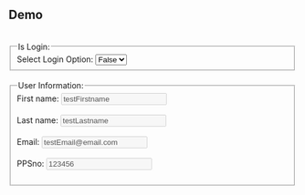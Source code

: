 <html>
<head>
    <meta charset="UTF-8">
    <meta name="viewport" content="width=device-width, initial-scale=1.0">
    <title>Login Option</title>
</head>
<body>

<h2>Demo</h2>
<br/>
<fieldset>
    <legend>Is Login:</legend>
    <label for="isLoginSelect">Select Login Option:</label>
    <select id="isLoginSelect" name="isLogin" onchange="readLoginValue()">
        <option value="true">True</option>
        <option value="false" selected>False</option>
    </select>
</fieldset>
<br/>

<fieldset>
    <legend>User Information:</legend>
    <label for="fname">First name:</label>
    <input type="text" id="fname" name="fname" disabled="true" value="testFirstname"><br><br>
    <label for="lname">Last name:</label>
    <input type="text" id="lname" name="lname" disabled="true" value="testLastname"><br><br>
    <label for="email">Email:</label>
    <input type="email" id="email" name="email" disabled="true" value="testEmail@email.com"><br><br>
    <label for="PPSno">PPSno:</label>
    <input type="text" id="PPSno" name="PPSno" disabled="true" value="123456"><br><br>
</fieldset>


<style type='text/css'>
	.embeddedMessagingConversationButton {
		background-color: #F36F21;
		font-family: "Arial", sans-serif;
	}
	.embeddedMessagingConversationButton:focus {
		outline: 1px solid #F36F21;
    }
</style>


<script type='text/javascript'>

    let isLogin = false;

    function readLoginValue() {
        const selectElement = document.getElementById('isLoginSelect');
        const selectedValue = selectElement.value;
        isLogin = selectedValue;
    }
    
	function initEmbeddedMessaging() {
		window.addEventListener(
		 "onEmbeddedMessagingButtonClicked", () => {
		  embeddedservice_bootstrap.prechatAPI.setHiddenPrechatFields({
		   "PPSno": PPSno.value,
           "isLogin": isLogin,
		  });


		  embeddedservice_bootstrap.prechatAPI.setVisiblePrechatFields({
		   "_email": {
		      "value": "testEmail1234@email.com",
		      "isEditableByEndUser": isLogin,
		    },});
		 }
		);
	
	
		try {
			embeddedservice_bootstrap.settings.language = 'en_US'; // For example, enter 'en' or 'en-US'

			embeddedservice_bootstrap.init(
				'00DHz0000003j20',
				'miawDemo',
				'https://hkbn--devmiaw.sandbox.my.site.com/ESWmiawDemo1728371866859',
				{
					scrt2URL: 'https://hkbn--devmiaw.sandbox.my.salesforce-scrt.com'
				}
			);
		} catch (err) {
			console.error('Error loading Embedded Messaging: ', err);
		}
	};
</script>
<script type='text/javascript' src='https://hkbn--devmiaw.sandbox.my.site.com/ESWmiawDemo1728371866859/assets/js/bootstrap.min.js' onload='initEmbeddedMessaging()'></script>

</body>
</html>

